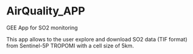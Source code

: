 # AirQuality_APP
GEE App for SO2 monitoring

This app allows to the user explore and download SO2 data (TIF format) from Sentinel-5P TROPOMI with a cell size of 5km.
